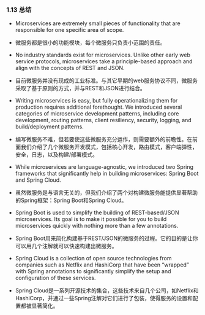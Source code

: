 ### 1.13 总结

* Microservices are extremely small pieces of functionality that are responsible for one specific area of scope.

* 微服务都是很小的功能模块，每个微服务只负责小范围的责任。

* No industry standards exist for microservices. Unlike other early web service protocols, microservices take a principle-based approach and align with the concepts of REST and JSON.

* 目前微服务并没有现成的工业标准。与其它早期的web服务协议不同，微服务采取了基于原则的方式，并与REST和JSON进行结合。

* Writing microservices is easy, but fully operationalizing them for production requires additional forethought. We introduced several categories of microservice development patterns, including core development, routing patterns, client resiliency, security, logging, and build/deployment patterns.

* 编写微服务不难，但若要使这些微服务充分运作，则需要额外的前瞻性。在前面我们介绍了几个微服务开发模式，包括核心开发，路由模式，客户端弹性，安全，日志，以及构建/部署模式。

* While microservices are language-agnostic, we introduced two Spring frameworks that significantly help in building microservices: Spring Boot and Spring Cloud.

* 虽然微服务是与语言无关的，但我们介绍了两个对构建微服务能提供显著帮助的Spring框架：Spring Boot和Spring Cloud。

* Spring Boot is used to simplify the building of REST-based/JSON microservices. Its goal is to make it possible for you to build microservices quickly with nothing more than a few annotations.

* Spring  Boot用来简化构建基于REST/JSON的微服务的过程。它的目的是让你可以用几个注解就可以快速构建出微服务。

* Spring Cloud is a collection of open source technologies from companies such as Netflix and HashiCorp that have been “wrapped” with Spring annotations to significantly simplify the setup and configuration of these services.

* Spring Cloud是一系列开源技术的集合，这些技术来自几个公司，如Netflix和HashiCorp，并通过一些Spring注解对它们进行了包装，使得服务的设置和配置都被显著简化。



